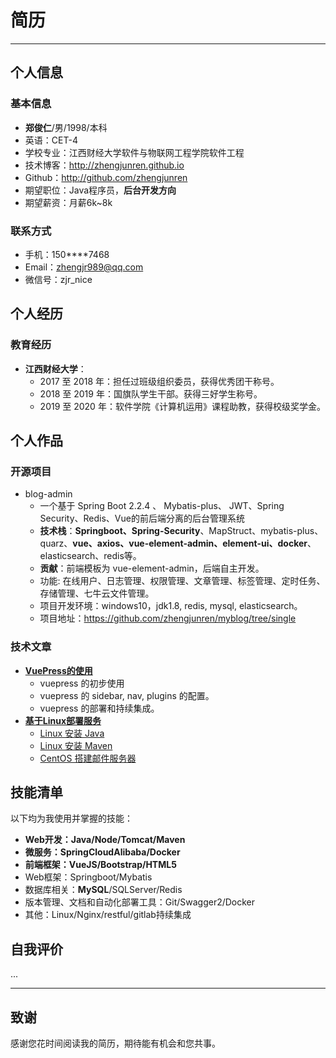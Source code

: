 # 简历

---

## 个人信息

### 基本信息
 - **郑俊仁**/男/1998/本科
 - 英语：CET-4
 - 学校专业：江西财经大学软件与物联网工程学院软件工程
 - 技术博客：<http://zhengjunren.github.io>
 - Github：<http://github.com/zhengjunren>
 - 期望职位：Java程序员，**后台开发方向**
 - 期望薪资：月薪6k~8k

### 联系方式

- 手机：150****7468
- Email：zhengjr989@qq.com 
- 微信号：zjr_nice


## 个人经历
### 教育经历

+ **江西财经大学**：
  + 2017 至 2018 年：担任过班级组织委员，获得优秀团干称号。
  + 2018 至 2019 年：国旗队学生干部。获得三好学生称号。
  + 2019 至 2020 年：软件学院《计算机运用》课程助教，获得校级奖学金。

## 个人作品
### 开源项目
 - blog-admin
    - 一个基于 Spring Boot 2.2.4 、 Mybatis-plus、 JWT、Spring Security、Redis、Vue的前后端分离的后台管理系统
    - **技术栈**：**Springboot、Spring-Security**、MapStruct、mybatis-plus、quarz、**vue、axios、vue-element-admin、element-ui、docker**、elasticsearch、redis等。
     - **贡献**：前端模板为 vue-element-admin，后端自主开发。
    - 功能: 在线用户、日志管理、权限管理、文章管理、标签管理、定时任务、存储管理、七牛云文件管理。
    - 项目开发环境：windows10，jdk1.8, redis, mysql, elasticsearch。
    - 项目地址：<https://github.com/zhengjunren/myblog/tree/single>

### 技术文章
- [**VuePress的使用**](/vuepress/)
  - vuepress 的初步使用
  - vuepress 的 sidebar, nav, plugins 的配置。
  - vuepress 的部署和持续集成。
- [**基于Linux部署服务**](/linux/)
  - [Linux 安装 Java](/linux/%E5%AE%89%E8%A3%85java.html)
  - [Linux 安装 Maven](/linux/%E5%AE%89%E8%A3%85maven.html)
  - [CentOS 搭建邮件服务器](/linux/centos%E6%90%AD%E5%BB%BA%E9%82%AE%E4%BB%B6%E6%9C%8D%E5%8A%A1%E5%99%A8.html)
## 技能清单
以下均为我使用并掌握的技能：

- **Web开发：Java/Node/Tomcat/Maven**
- **微服务：SpringCloudAlibaba/Docker**
- **前端框架：VueJS/Bootstrap/HTML5**
- Web框架：Springboot/Mybatis
- 数据库相关：**MySQL**/SQLServer/Redis
- 版本管理、文档和自动化部署工具：Git/Swagger2/Docker
- 其他：Linux/Nginx/restful/gitlab持续集成

## 自我评价
...

---

## 致谢
感谢您花时间阅读我的简历，期待能有机会和您共事。
